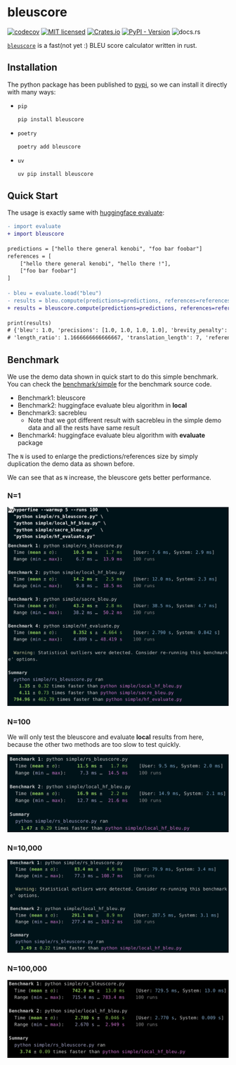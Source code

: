 # bleuscore

[![codecov](https://codecov.io/gh/shenxiangzhuang/bleuscore/graph/badge.svg?token=ckgU5oGbxf)](https://codecov.io/gh/shenxiangzhuang/bleuscore)
[![MIT licensed](https://img.shields.io/badge/license-MIT-blue.svg)](./LICENSE)
[![Crates.io](https://img.shields.io/crates/v/bleuscore)](https://crates.io/crates/bleuscore)
[![PyPI - Version](https://img.shields.io/pypi/v/bleuscore)](https://pypi.org/project/bleuscore/)
![docs.rs](https://img.shields.io/docsrs/bleuscore)


[`bleuscore`](https://github.com/shenxiangzhuang/bleuscore)
is a fast(not yet :) BLEU score calculator written in rust.

## Installation
The python package has been published to [pypi](https://pypi.org/project/bleuscore/),
so we can install it directly with many ways: 

- `pip`
    ```bash
    pip install bleuscore
    ```

- `poetry`
    ```bash
    poetry add bleuscore
    ```

- `uv`
    ```bash
    uv pip install bleuscore
    ```

## Quick Start
The usage is exactly same with [huggingface evaluate](https://huggingface.co/spaces/evaluate-metric/bleu):

```diff
- import evaluate
+ import bleuscore

predictions = ["hello there general kenobi", "foo bar foobar"]
references = [
    ["hello there general kenobi", "hello there !"],
    ["foo bar foobar"]
]

- bleu = evaluate.load("bleu")
- results = bleu.compute(predictions=predictions, references=references)
+ results = bleuscore.compute(predictions=predictions, references=references)

print(results)
# {'bleu': 1.0, 'precisions': [1.0, 1.0, 1.0, 1.0], 'brevity_penalty': 1.0, 
# 'length_ratio': 1.1666666666666667, 'translation_length': 7, 'reference_length': 6}

```

## Benchmark
We use the demo data shown in quick start to do this simple benchmark.
You can check the [benchmark/simple](./benchmark/simple) for the benchmark source code.

- Benchmark1: bleuscore
- Benchmark2: huggingface evaluate bleu algorithm in **local**
- Benchmark3: sacrebleu
  - Note that we got different result with sacrebleu in the simple demo data and all the rests have same result
- Benchmark4: huggingface evaluate bleu algorithm with **evaluate** package


The `N` is used to enlarge the predictions/references size by simply duplication the demo data as shown before.

We can see that as `N` increase, the bleuscore gets better performance.

### N=1
![img.png](asset/benchmark/n_1.png)

### N=100
We will only test the bleuscore and evaluate **local** results from here, 
because the other two methods are too slow to test quickly.

![img.png](asset/benchmark/n_100.png)

### N=10,000
![img.png](asset/benchmark/n_10000.png)

### N=100,000
![img.png](asset/benchmark/n_100000.png)





